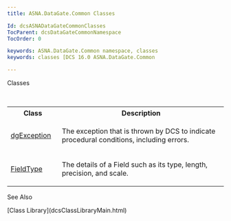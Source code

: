 ```yaml
---
title: ASNA.DataGate.Common Classes

Id: dcsASNADataGateCommonClasses
TocParent: dcsDataGateCommonNamespace
TocOrder: 0

keywords: ASNA.DataGate.Common namespace, classes
keywords: classes [DCS 16.0 ASNA.DataGate.Common

---
```


Classes

<br />

<table class="dtTABLE" id="Table2" x-use-null-cells="x-use-null-cells" style="border-spacing: 0px;     x-cell-content-align: Top" cellspacing="0">
          <colgroup span="1">
            <col span="1" style="WIDTH: 20%" />
            <col span="1" style="WIDTH:70%" />
          </colgroup>
          <tr>
            <th colspan="1" rowspan="1">
							Class</th>
            <th colspan="1" rowspan="1">
							Description</th>
          </tr>
          <tr>
            <td colspan="1" rowspan="1">

[dgException](dcsdgExceptionClass.html) 
</td>
            <td colspan="1" rowspan="1">

The exception that is thrown by DCS to indicate procedural conditions, including errors.
</td>
          </tr>
          <tr>
            <td colspan="1" rowspan="1">

[FieldType](dcsFieldTypeClass.html) 
</td>
            <td colspan="1" rowspan="1">

The details of a Field such as its type, length, precision, and scale.
</td>
          </tr>
</table>

See Also

<dl />
      [Class Library](dcsClassLibraryMain.html)

